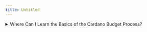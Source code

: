 ```yaml
---
title: Untitled
---
```


<details>

<summary>Where Can I Learn the Basics of the Cardano Budget Process?</summary>

Read the latest news release here: https://intersectmbo.org/news/understanding-committees-in-intersect-0

\
In summary:

* Proposal submission: fill out the Intersect form. If submitted by March 31, the proposal appears in the first public release in Gov.Tools. Proposals are now submitted via [Cardano GovTool](https://gov.tools/budget_discussion) and appear immediately for community and DRep review.
* Community review: during April, the proposals undergo comment, AMA sessions, focus groups, and iterative feedback.
* Reconciliation events: likely in late April or early May (dates TBA), offering deeper collaborative review and final adjustments.
* Consolidation & single deposit: proposals that gain strong consensus with participating DReps, bundle together in a budget proposal, with one 100,000 ada deposit covering the package.
* On-chain vote: DReps give final approval or rejection.
* Funding & audits: approved proposals require one more on-chain vote for the treasury withdrawals and will be subject to audits and oversight.

The process is iterative, and will be adjusted to suit DRep needs. Even after a core set of proposals is funded, the Cardano community can introduce and vote on further proposals in subsequent cycles.

</details>

